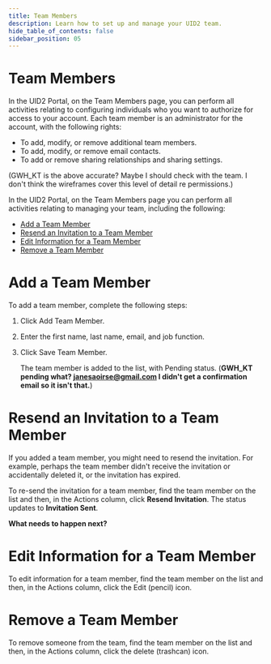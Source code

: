 ```yaml
---
title: Team Members
description: Learn how to set up and manage your UID2 team.
hide_table_of_contents: false
sidebar_position: 05
---
```


# Team Members

<!-- It includes the following:

- [Add a Team Member](#add-a-team-member)
- [Resend an Invitation to a Team Member](#resend-an-invitation-to-a-team-member) 
- [Edit Information for a Team Member](#edit-information-for-a-team-member) 
- [Remove a Team Member](#remove-a-team-member) -->

In the UID2 Portal, on the Team Members page, you can perform all activities relating to configuring individuals who you want to authorize for access to your account. Each team member is an administrator for the account, with the following rights:

- To add, modify, or remove additional team members.
- To add, modify, or remove email contacts.
- To add or remove sharing relationships and sharing settings.

(GWH_KT is the above accurate? Maybe I should check with the team. I don't think the wireframes cover this level of detail re permissions.)

In the UID2 Portal, on the Team Members page you can perform all activities relating to managing your team, including the following:

- [Add a Team Member](#add-a-team-member)
- [Resend an Invitation to a Team Member](#resend-an-invitation-to-a-team-member) 
- [Edit Information for a Team Member](#edit-information-for-a-team-member) 
- [Remove a Team Member](#remove-a-team-member)

# Add a Team Member

To add a team member, complete the following steps:

1. Click Add Team Member.
1. Enter the first name, last name, email, and job function.
1. Click Save Team Member.

   The team member is added to the list, with Pending status. (**GWH_KT pending what? janesaoirse@gmail.com I didn't get a confirmation email so it isn't that.**)

# Resend an Invitation to a Team Member

If you added a team member, you might need to resend the invitation. For example, perhaps the team member didn't receive the invitation or accidentally deleted it, or the invitation has expired.

To re-send the invitation for a team member, find the team member on the list and then, in the Actions column, click **Resend Invitation**. The status updates to **Invitation Sent**.

**What needs to happen next?**

# Edit Information for a Team Member

To edit information for a team member, find the team member on the list and then, in the Actions column, click the Edit (pencil) icon. <!-- (**GWH_KT it doesn't work for me**) -->

# Remove a Team Member

To remove someone from the team, find the team member on the list and then, in the Actions column, click the delete (trashcan) icon. <!-- (**GWH_KT it doesn't work for me**) -->
